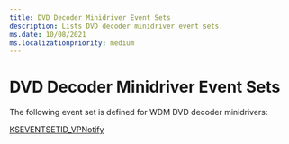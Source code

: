```yaml
---
title: DVD Decoder Minidriver Event Sets
description: Lists DVD decoder minidriver event sets.
ms.date: 10/08/2021
ms.localizationpriority: medium
---
```


# DVD Decoder Minidriver Event Sets

The following event set is defined for WDM DVD decoder minidrivers:

[KSEVENTSETID_VPNotify](kseventsetid-vpnotify.md)
